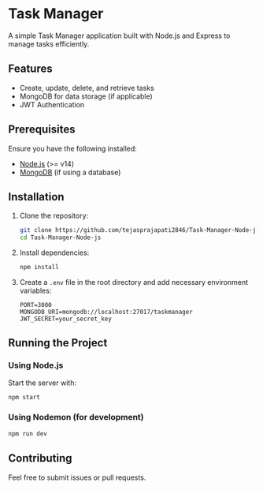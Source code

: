 # Task Manager

A simple Task Manager application built with Node.js and Express to manage tasks efficiently.

## Features

- Create, update, delete, and retrieve tasks
- MongoDB for data storage (if applicable)
- JWT Authentication

## Prerequisites

Ensure you have the following installed:

- [Node.js](https://nodejs.org/) (>= v14)
- [MongoDB](https://www.mongodb.com/) (if using a database)

## Installation

1. Clone the repository:
   ```sh
   git clone https://github.com/tejasprajapati2846/Task-Manager-Node-js.git
   cd Task-Manager-Node-js
   ```

2. Install dependencies:
   ```sh
   npm install
   ```

3. Create a `.env` file in the root directory and add necessary environment variables:
   ```env
   PORT=3000
   MONGODB_URI=mongodb://localhost:27017/taskmanager
   JWT_SECRET=your_secret_key
   ```

## Running the Project

### Using Node.js

Start the server with:
   ```sh
   npm start
   ```

### Using Nodemon (for development)

   ```sh
   npm run dev
   ```

## Contributing

Feel free to submit issues or pull requests.

